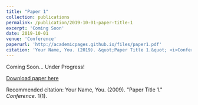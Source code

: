 ```yaml
---
title: "Paper 1"
collection: publications
permalink: /publication/2019-10-01-paper-title-1
excerpt: 'Coming Soon'
date: 2019-10-01
venue: 'Conference'
paperurl: 'http://academicpages.github.io/files/paper1.pdf'
citation: 'Your Name, You. (2019). &quot;Paper Title 1.&quot; <i>Conference </i>. 1(1).'
---
```

Coming Soon...
Under Progress!

[Download paper here](http://praditya.github.io/files/paper1.pdf)

Recommended citation: Your Name, You. (2009). "Paper Title 1." <i>Conference</i>. 1(1).
